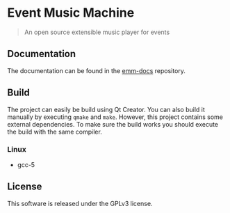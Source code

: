 # Event Music Machine

> An open source extensible music player for events

## Documentation

The documentation can be found in the [emm-docs](https://github.com/eventmusicmachine/emm-docs)
repository.

## Build

The project can easily be build using Qt Creator. You can also build it manually by executing `qmake` and `make`.
However, this project contains some external dependencies. To make sure the build works you should execute the build
with the same compiler.

### Linux

- gcc-5

## License

This software is released under the GPLv3 license.
